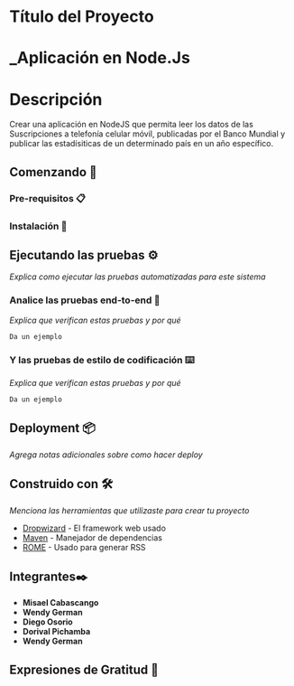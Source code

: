 # Título del Proyecto
# _Aplicación en Node.Js
# Descripción
Crear una aplicación en NodeJS que permita leer los datos de las
Suscripciones a telefonía celular móvil, publicadas por el Banco
Mundial y publicar las estadísiticas de un determinado país en un
año específico.

## Comenzando 🚀

### Pre-requisitos 📋

### Instalación 🔧

## Ejecutando las pruebas ⚙️

_Explica como ejecutar las pruebas automatizadas para este sistema_

### Analice las pruebas end-to-end 🔩

_Explica que verifican estas pruebas y por qué_

```
Da un ejemplo
```

### Y las pruebas de estilo de codificación ⌨️

_Explica que verifican estas pruebas y por qué_

```
Da un ejemplo
```

## Deployment 📦

_Agrega notas adicionales sobre como hacer deploy_

## Construido con 🛠️

_Menciona las herramientas que utilizaste para crear tu proyecto_

* [Dropwizard](http://www.dropwizard.io/1.0.2/docs/) - El framework web usado
* [Maven](https://maven.apache.org/) - Manejador de dependencias
* [ROME](https://rometools.github.io/rome/) - Usado para generar RSS


## Integrantes✒️

* **Misael Cabascango** 
* **Wendy German** 
* **Diego Osorio** 
* **Dorival Pichamba** 
* **Wendy German** 
## Expresiones de Gratitud 🎁















